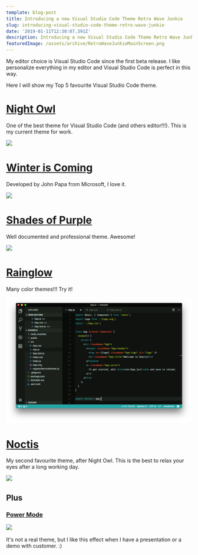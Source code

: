 ```yaml
---
template: blog-post
title: Introducing a new Visual Studio Code Theme Retro Wave Junkie
slug: introducing-visual-studio-code-theme-retro-wave-junkie
date: '2019-01-11T12:30:07.391Z'
description: Introducing a new Visual Studio Code Theme Retro Wave Junkie
featuredImage: /assets/archive/RetroWaveJunkieMainScreen.png
---
```


My editor choice is Visual Studio Code since the first beta release.
I like personalize everything in my editor and Visual Studio Code is perfect in this way.

Here I will show my Top 5 favourite Visual Studio Code theme.


# [Night Owl](https://marketplace.visualstudio.com/items?itemName=sdras.night-owl)

One of the best theme for Visual Studio Code (and others editor!!!).
This is my current theme for work.

![](https://github.com/sdras/night-owl-vscode-theme/raw/master/preview.png)


# [Winter is Coming](https://marketplace.visualstudio.com/items?itemName=johnpapa.winteriscoming)

Developed by John Papa from Microsoft, I love it.

![](https://github.com/johnpapa/vscode-winteriscoming/raw/master/images/dark-html.png)

# [Shades of Purple](https://marketplace.visualstudio.com/items?itemName=ahmadawais.shades-of-purple)

Well documented and professional theme. Awesome!

![](https://raw.githubusercontent.com/ahmadawais/shades-of-purple-vscode/master/images/1_sop.gif)

# [Rainglow](https://marketplace.visualstudio.com/items?itemName=daylerees.rainglow)

Many color themes!!! Try it!

![](https://raw.githubusercontent.com/rainglow/examples/master/vscode/gloom-contrast.png)

# [Noctis](https://marketplace.visualstudio.com/items?itemName=liviuschera.noctis)

My second favourite theme, after Night Owl.
This is the best to relax your eyes after a long working day.

![](https://github.com/liviuschera/noctis/raw/master/images/noctisMinimus.png)


## Plus

### [Power Mode](https://marketplace.visualstudio.com/items?itemName=hoovercj.vscode-power-mode)

![](https://github.com/hoovercj/vscode-power-mode/raw/master/images/demo-presets-particles.gif)

It's not a real theme, but I like this effect when I have a presentation or a demo with customer. :)
